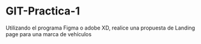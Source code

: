 # GIT-Practica-1
Utilizando el programa Figma o adobe XD, realice una propuesta de Landing page para una marca de vehículos
